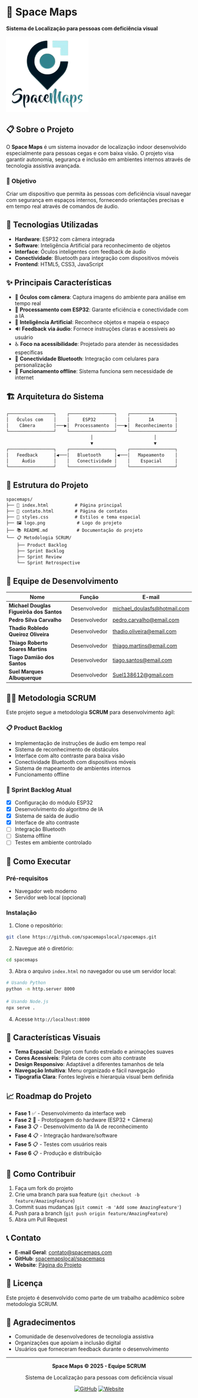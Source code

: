 # 🚀 Space Maps

**Sistema de Localização para pessoas com deficiência visual**

![Space Maps Logo](logo.png)

## 📋 Sobre o Projeto

O **Space Maps** é um sistema inovador de localização indoor desenvolvido especialmente para pessoas cegas e com baixa visão. O projeto visa garantir autonomia, segurança e inclusão em ambientes internos através de tecnologia assistiva avançada.

### 🎯 Objetivo

Criar um dispositivo que permita às pessoas com deficiência visual navegar com segurança em espaços internos, fornecendo orientações precisas e em tempo real através de comandos de áudio.

## 🔧 Tecnologias Utilizadas

- **Hardware**: ESP32 com câmera integrada
- **Software**: Inteligência Artificial para reconhecimento de objetos
- **Interface**: Óculos inteligentes com feedback de áudio
- **Conectividade**: Bluetooth para integração com dispositivos móveis
- **Frontend**: HTML5, CSS3, JavaScript

## ✨ Principais Características

- 🎥 **Óculos com câmera**: Captura imagens do ambiente para análise em tempo real
- 🧠 **Processamento com ESP32**: Garante eficiência e conectividade com a IA
- 🤖 **Inteligência Artificial**: Reconhece objetos e mapeia o espaço
- 🔊 **Feedback via áudio**: Fornece instruções claras e acessíveis ao usuário
- ♿ **Foco na acessibilidade**: Projetado para atender às necessidades específicas
- 📱 **Conectividade Bluetooth**: Integração com celulares para personalização
- 🔌 **Funcionamento offline**: Sistema funciona sem necessidade de internet

## 🏗️ Arquitetura do Sistema

```
┌─────────────────┐    ┌─────────────────┐    ┌─────────────────┐
│   Óculos com    │    │     ESP32       │    │       IA        │
│    Câmera       │───▶│  Processamento  │───▶│  Reconhecimento │
└─────────────────┘    └─────────────────┘    └─────────────────┘
                                │                       │
                                ▼                       ▼
┌─────────────────┐    ┌─────────────────┐    ┌─────────────────┐
│   Feedback      │◀───│   Bluetooth     │◀───│   Mapeamento    │
│     Áudio       │    │   Conectividade │    │    Espacial     │
└─────────────────┘    └─────────────────┘    └─────────────────┘
```

## 📁 Estrutura do Projeto

```
spacemaps/
├── 📄 index.html          # Página principal
├── 📄 contato.html        # Página de contatos
├── 🎨 styles.css          # Estilos e tema espacial
├── 🖼️ logo.png            # Logo do projeto
├── 📚 README.md           # Documentação do projeto
└── 📋 Metodologia SCRUM/
    ├── Product Backlog
    ├── Sprint Backlog
    ├── Sprint Review
    └── Sprint Retrospective
```

## 👥 Equipe de Desenvolvimento

| Nome | Função | E-mail |
|------|--------|--------|
| **Michael Douglas Figueirôa dos Santos** | Desenvolvedor | michael_doulasfs@hotmail.com |
| **Pedro Silva Carvalho** | Desenvolvedor | pedro.carvalho@email.com |
| **Thadio Robledo Queiroz Oliveira** | Desenvolvedor | thadio.oliveira@email.com |
| **Thiago Roberto Soares Martins** | Desenvolvedor | thiago.martins@email.com |
| **Tiago Damião dos Santos** | Desenvolvedor | tiago.santos@email.com |
| **Suel Marques Albuquerque** | Desenvolvedor | Suel138612@gmail.com |

## 🏃‍♂️ Metodologia SCRUM

Este projeto segue a metodologia **SCRUM** para desenvolvimento ágil:

### 📋 Product Backlog
- Implementação de instruções de áudio em tempo real
- Sistema de reconhecimento de obstáculos
- Interface com alto contraste para baixa visão
- Conectividade Bluetooth com dispositivos móveis
- Sistema de mapeamento de ambientes internos
- Funcionamento offline

### 🎯 Sprint Backlog Atual
- [x] Configuração do módulo ESP32
- [x] Desenvolvimento do algoritmo de IA
- [x] Sistema de saída de áudio
- [x] Interface de alto contraste
- [ ] Integração Bluetooth
- [ ] Sistema offline
- [ ] Testes em ambiente controlado

## 🚀 Como Executar

### Pré-requisitos
- Navegador web moderno
- Servidor web local (opcional)

### Instalação
1. Clone o repositório:
```bash
git clone https://github.com/spacemapslocal/spacemaps.git
```

2. Navegue até o diretório:
```bash
cd spacemaps
```

3. Abra o arquivo `index.html` no navegador ou use um servidor local:
```bash
# Usando Python
python -m http.server 8000

# Usando Node.js
npx serve .
```

4. Acesse `http://localhost:8000`

## 🎨 Características Visuais

- **Tema Espacial**: Design com fundo estrelado e animações suaves
- **Cores Acessíveis**: Paleta de cores com alto contraste
- **Design Responsivo**: Adaptável a diferentes tamanhos de tela
- **Navegação Intuitiva**: Menu organizado e fácil navegação
- **Tipografia Clara**: Fontes legíveis e hierarquia visual bem definida

## 📈 Roadmap do Projeto

- **Fase 1** ✅ - Desenvolvimento da interface web
- **Fase 2** 🔄 - Prototipagem do hardware (ESP32 + Câmera)
- **Fase 3** 📋 - Desenvolvimento da IA de reconhecimento
- **Fase 4** 📋 - Integração hardware/software
- **Fase 5** 📋 - Testes com usuários reais
- **Fase 6** 📋 - Produção e distribuição

## 🤝 Como Contribuir

1. Faça um fork do projeto
2. Crie uma branch para sua feature (`git checkout -b feature/AmazingFeature`)
3. Commit suas mudanças (`git commit -m 'Add some AmazingFeature'`)
4. Push para a branch (`git push origin feature/AmazingFeature`)
5. Abra um Pull Request

## 📞 Contato

- **E-mail Geral**: contato@spacemaps.com
- **GitHub**: [spacemapslocal/spacemaps](https://github.com/spacemapslocal/spacemaps)
- **Website**: [Página do Projeto](https://spacemapslocal.github.io/spacemaps)

## 📄 Licença

Este projeto é desenvolvido como parte de um trabalho acadêmico sobre metodologia SCRUM.

## 🙏 Agradecimentos

- Comunidade de desenvolvedores de tecnologia assistiva
- Organizações que apoiam a inclusão digital
- Usuários que forneceram feedback durante o desenvolvimento

---

<div align="center">
  <p><strong>Space Maps © 2025 - Equipe SCRUM</strong></p>
  <p>Sistema de Localização para pessoas com deficiência visual</p>
  
  [![GitHub](https://img.shields.io/badge/GitHub-spacemapslocal-blue?style=flat-square&logo=github)](https://github.com/spacemapslocal/spacemaps)
  [![Website](https://img.shields.io/badge/Website-spacemaps-green?style=flat-square&logo=web)](https://spacemapslocal.github.io/spacemaps)
</div>
